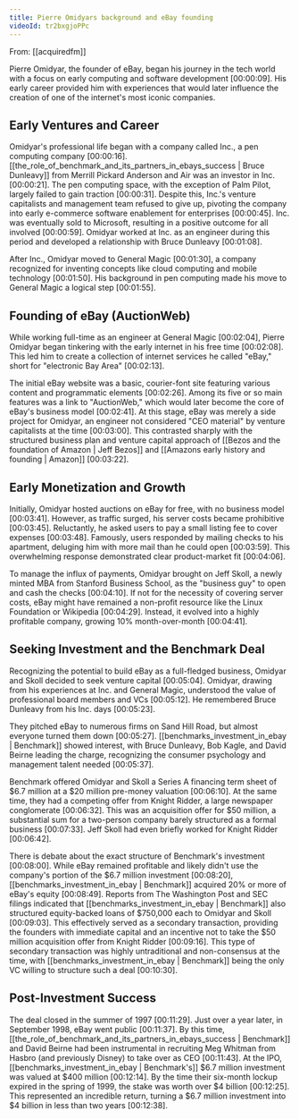```yaml
---
title: Pierre Omidyars background and eBay founding
videoId: tr2bxgjoPPc
---
```


From: [[acquiredfm]] <br/> 

Pierre Omidyar, the founder of eBay, began his journey in the tech world with a focus on early computing and software development <a class="yt-timestamp" data-t="00:00:09">[00:00:09]</a>. His early career provided him with experiences that would later influence the creation of one of the internet's most iconic companies.

## Early Ventures and Career
Omidyar's professional life began with a company called Inc., a pen computing company <a class="yt-timestamp" data-t="00:00:16">[00:00:16]</a>. [[the_role_of_benchmark_and_its_partners_in_ebays_success | Bruce Dunleavy]] from Merrill Pickard Anderson and Air was an investor in Inc. <a class="yt-timestamp" data-t="00:00:21">[00:00:21]</a>. The pen computing space, with the exception of Palm Pilot, largely failed to gain traction <a class="yt-timestamp" data-t="00:00:31">[00:00:31]</a>. Despite this, Inc.'s venture capitalists and management team refused to give up, pivoting the company into early e-commerce software enablement for enterprises <a class="yt-timestamp" data-t="00:00:45">[00:00:45]</a>. Inc. was eventually sold to Microsoft, resulting in a positive outcome for all involved <a class="yt-timestamp" data-t="00:00:59">[00:00:59]</a>. Omidyar worked at Inc. as an engineer during this period and developed a relationship with Bruce Dunleavy <a class="yt-timestamp" data-t="00:01:08">[00:01:08]</a>.

After Inc., Omidyar moved to General Magic <a class="yt-timestamp" data-t="00:01:30">[00:01:30]</a>, a company recognized for inventing concepts like cloud computing and mobile technology <a class="yt-timestamp" data-t="00:01:50">[00:01:50]</a>. His background in pen computing made his move to General Magic a logical step <a class="yt-timestamp" data-t="00:01:55">[00:01:55]</a>.

## Founding of eBay (AuctionWeb)
While working full-time as an engineer at General Magic <a class="yt-timestamp" data-t="00:02:04">[00:02:04]</a>, Pierre Omidyar began tinkering with the early internet in his free time <a class="yt-timestamp" data-t="00:02:08">[00:02:08]</a>. This led him to create a collection of internet services he called "eBay," short for "electronic Bay Area" <a class="yt-timestamp" data-t="00:02:13">[00:02:13]</a>.

The initial eBay website was a basic, courier-font site featuring various content and programmatic elements <a class="yt-timestamp" data-t="00:02:26">[00:02:26]</a>. Among its five or so main features was a link to "AuctionWeb," which would later become the core of eBay's business model <a class="yt-timestamp" data-t="00:02:41">[00:02:41]</a>. At this stage, eBay was merely a side project for Omidyar, an engineer not considered "CEO material" by venture capitalists at the time <a class="yt-timestamp" data-t="00:03:00">[00:03:00]</a>. This contrasted sharply with the structured business plan and venture capital approach of [[Bezos and the foundation of Amazon | Jeff Bezos]] and [[Amazons early history and founding | Amazon]] <a class="yt-timestamp" data-t="00:03:22">[00:03:22]</a>.

## Early Monetization and Growth
Initially, Omidyar hosted auctions on eBay for free, with no business model <a class="yt-timestamp" data-t="00:03:41">[00:03:41]</a>. However, as traffic surged, his server costs became prohibitive <a class="yt-timestamp" data-t="00:03:45">[00:03:45]</a>. Reluctantly, he asked users to pay a small listing fee to cover expenses <a class="yt-timestamp" data-t="00:03:48">[00:03:48]</a>. Famously, users responded by mailing checks to his apartment, deluging him with more mail than he could open <a class="yt-timestamp" data-t="00:03:59">[00:03:59]</a>. This overwhelming response demonstrated clear product-market fit <a class="yt-timestamp" data-t="00:04:06">[00:04:06]</a>.

To manage the influx of payments, Omidyar brought on Jeff Skoll, a newly minted MBA from Stanford Business School, as the "business guy" to open and cash the checks <a class="yt-timestamp" data-t="00:04:10">[00:04:10]</a>. If not for the necessity of covering server costs, eBay might have remained a non-profit resource like the Linux Foundation or Wikipedia <a class="yt-timestamp" data-t="00:04:29">[00:04:29]</a>. Instead, it evolved into a highly profitable company, growing 10% month-over-month <a class="yt-timestamp" data-t="00:04:41">[00:04:41]</a>.

## Seeking Investment and the Benchmark Deal
Recognizing the potential to build eBay as a full-fledged business, Omidyar and Skoll decided to seek venture capital <a class="yt-timestamp" data-t="00:05:04">[00:05:04]</a>. Omidyar, drawing from his experiences at Inc. and General Magic, understood the value of professional board members and VCs <a class="yt-timestamp" data-t="00:05:12">[00:05:12]</a>. He remembered Bruce Dunleavy from his Inc. days <a class="yt-timestamp" data-t="00:05:23">[00:05:23]</a>.

They pitched eBay to numerous firms on Sand Hill Road, but almost everyone turned them down <a class="yt-timestamp" data-t="00:05:27">[00:05:27]</a>. [[benchmarks_investment_in_ebay | Benchmark]] showed interest, with Bruce Dunleavy, Bob Kagle, and David Beirne leading the charge, recognizing the consumer psychology and management talent needed <a class="yt-timestamp" data-t="00:05:37">[00:05:37]</a>.

Benchmark offered Omidyar and Skoll a Series A financing term sheet of $6.7 million at a $20 million pre-money valuation <a class="yt-timestamp" data-t="00:06:10">[00:06:10]</a>. At the same time, they had a competing offer from Knight Ridder, a large newspaper conglomerate <a class="yt-timestamp" data-t="00:06:32">[00:06:32]</a>. This was an acquisition offer for $50 million, a substantial sum for a two-person company barely structured as a formal business <a class="yt-timestamp" data-t="00:07:33">[00:07:33]</a>. Jeff Skoll had even briefly worked for Knight Ridder <a class="yt-timestamp" data-t="00:06:42">[00:06:42]</a>.

There is debate about the exact structure of Benchmark's investment <a class="yt-timestamp" data-t="00:08:00">[00:08:00]</a>. While eBay remained profitable and likely didn't use the company's portion of the $6.7 million investment <a class="yt-timestamp" data-t="00:08:20">[00:08:20]</a>, [[benchmarks_investment_in_ebay | Benchmark]] acquired 20% or more of eBay's equity <a class="yt-timestamp" data-t="00:08:49">[00:08:49]</a>. Reports from The Washington Post and SEC filings indicated that [[benchmarks_investment_in_ebay | Benchmark]] also structured equity-backed loans of $750,000 each to Omidyar and Skoll <a class="yt-timestamp" data-t="00:09:03">[00:09:03]</a>. This effectively served as a secondary transaction, providing the founders with immediate capital and an incentive not to take the $50 million acquisition offer from Knight Ridder <a class="yt-timestamp" data-t="00:09:16">[00:09:16]</a>. This type of secondary transaction was highly untraditional and non-consensus at the time, with [[benchmarks_investment_in_ebay | Benchmark]] being the only VC willing to structure such a deal <a class="yt-timestamp" data-t="00:10:30">[00:10:30]</a>.

## Post-Investment Success
The deal closed in the summer of 1997 <a class="yt-timestamp" data-t="00:11:29">[00:11:29]</a>. Just over a year later, in September 1998, eBay went public <a class="yt-timestamp" data-t="00:11:37">[00:11:37]</a>. By this time, [[the_role_of_benchmark_and_its_partners_in_ebays_success | Benchmark]] and David Beirne had been instrumental in recruiting Meg Whitman from Hasbro (and previously Disney) to take over as CEO <a class="yt-timestamp" data-t="00:11:43">[00:11:43]</a>. At the IPO, [[benchmarks_investment_in_ebay | Benchmark's]] $6.7 million investment was valued at $400 million <a class="yt-timestamp" data-t="00:12:14">[00:12:14]</a>. By the time their six-month lockup expired in the spring of 1999, the stake was worth over $4 billion <a class="yt-timestamp" data-t="00:12:25">[00:12:25]</a>. This represented an incredible return, turning a $6.7 million investment into $4 billion in less than two years <a class="yt-timestamp" data-t="00:12:38">[00:12:38]</a>.